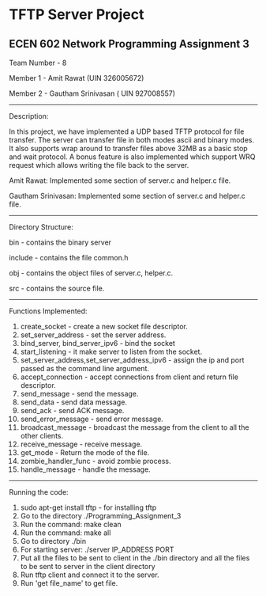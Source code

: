 
# TFTP Server Project


ECEN 602 Network Programming Assignment 3
-------------------------------------------------------------------------------------------------------------------------

Team Number - 8

Member 1 - Amit Rawat (UIN 326005672)

Member 2 - Gautham Srinivasan ( UIN 927008557)

------------------------------------------------------------------------------------------------------------------------
Description:

In this project, we have implemented a UDP based TFTP protocol for file transfer. The server can transfer file in both modes ascii and binary modes. It also supports wrap around to transfer files above 32MB as a basic stop and wait protocol. A bonus feature is also implemented which support WRQ request which allows writing the file back to the server.

Amit Rawat: Implemented some section of server.c and helper.c file.

Gautham Srinivasan: Implemented some section of server.c and helper.c file.

--------------------------------------------------------------------------------------------------------------------------
Directory Structure:

bin - contains the binary server

include - contains the file common.h

obj - contains the object files of server.c, helper.c.

src - contains the source file.

--------------------------------------------------------------------------------------------------------------------------
Functions Implemented:

1) create_socket - create a new socket file descriptor.
2) set_server_address - set the server address.
3) bind_server, bind_server_ipv6 - bind the socket
4) start_listening - it make server to listen from the socket.
5) set_server_address,set_server_address_ipv6 - assign the ip and port passed as the command line argument.
6) accept_connection - accept connections from client and return file descriptor.
7) send_message - send the message.
8) send_data - send data message.
9) send_ack - send ACK message.
10) send_error_message - send error message.
11) broadcast_message - broadcast the message from the client to all the other clients.
12) receive_message - receive message.
13) get_mode - Return the mode of the file.
14) zombie_handler_func - avoid zombie process.
15) handle_message - handle the message.

--------------------------------------------------------------------------------------------------------------------------
Running the code:
1. sudo apt-get install tftp     - for installing tftp
2. Go to the directory ./Programming_Assignment_3
3. Run the command: make clean
4. Run the command: make all
5. Go to directory ./bin
6. For starting server: ./server IP_ADDRESS PORT
7. Put all the files to be sent to client in the ./bin directory and all the files to be sent to server in the client directory
8. Run tftp client and connect it to the server.
9. Run 'get file_name' to get file.


